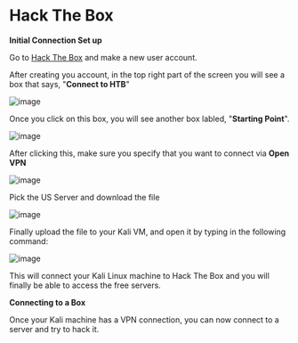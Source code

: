 # Hack The Box

**Initial Connection Set up** 

Go to [Hack The Box](https://app.hackthebox.eu) and make a new user account.

After creating you account, in the top right part of the screen you will see a box that says, "**Connect to HTB**"

![image](https://user-images.githubusercontent.com/83109592/130575847-00636e63-bb0e-496c-aeff-edbe101f5620.png)

Once you click on this box, you will see another box labled, "**Starting Point**". 

![image](https://user-images.githubusercontent.com/83109592/130576015-d76fc383-e402-4a06-9811-918906043f5f.png)

After clicking this, make sure you specify that you want to connect via **Open VPN**

![image](https://user-images.githubusercontent.com/83109592/130576216-81d05d46-1f7b-46d6-bb44-f48edcd87f41.png)

Pick the US Server and download the file

![image](https://user-images.githubusercontent.com/83109592/130586093-b7090eda-f051-475a-9d35-219e360d9766.png)

Finally upload the file to your Kali VM, and open it by typing in the following command: 

![image](https://user-images.githubusercontent.com/83109592/130585361-7ee7218d-a37d-48f8-9004-2f4b61d0b2a5.png)

This will connect your Kali Linux machine to Hack The Box and you will finally be able to access the free servers. 

**Connecting to a Box** 

Once your Kali machine has a VPN connection, you can now connect to a server and try to hack it. 


